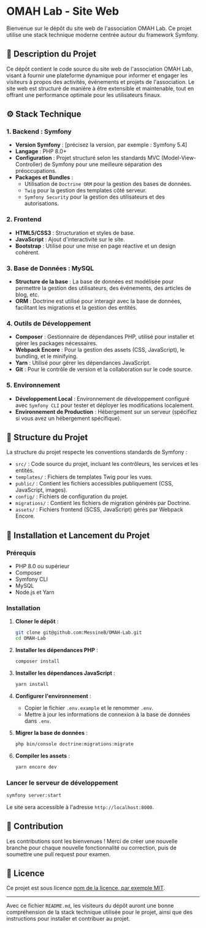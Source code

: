 # OMAH Lab - Site Web

Bienvenue sur le dépôt du site web de l'association OMAH Lab. Ce projet utilise une stack technique moderne centrée autour du framework Symfony.

## 🎯 Description du Projet

Ce dépôt contient le code source du site web de l'association OMAH Lab, visant à fournir une plateforme dynamique pour informer et engager les visiteurs à propos des activités, événements et projets de l'association. Le site web est structuré de manière à être extensible et maintenable, tout en offrant une performance optimale pour les utilisateurs finaux.

## ⚙️ Stack Technique

### 1. **Backend** : Symfony
   - **Version Symfony** : [précisez la version, par exemple : Symfony 5.4]
   - **Langage** : PHP 8.0+
   - **Configuration** : Projet structuré selon les standards MVC (Model-View-Controller) de Symfony pour une meilleure séparation des préoccupations.
   - **Packages et Bundles** :
     - Utilisation de `Doctrine ORM` pour la gestion des bases de données.
     - `Twig` pour la gestion des templates côté serveur.
     - `Symfony Security` pour la gestion des utilisateurs et des autorisations.

### 2. **Frontend**
   - **HTML5/CSS3** : Structuration et styles de base.
   - **JavaScript** : Ajout d'interactivité sur le site.
   - **Bootstrap** : Utilisé pour une mise en page réactive et un design cohérent.

### 3. **Base de Données** : MySQL
   - **Structure de la base** : La base de données est modélisée pour permettre la gestion des utilisateurs, des événements, des articles de blog, etc.
   - **ORM** : Doctrine est utilisé pour interagir avec la base de données, facilitant les migrations et la gestion des entités.

### 4. **Outils de Développement**
   - **Composer** : Gestionnaire de dépendances PHP, utilisé pour installer et gérer les packages nécessaires.
   - **Webpack Encore** : Pour la gestion des assets (CSS, JavaScript), le bundling, et le minifying.
   - **Yarn** : Utilisé pour gérer les dépendances JavaScript.
   - **Git** : Pour le contrôle de version et la collaboration sur le code source.

### 5. **Environnement**
   - **Développement Local** : Environnement de développement configuré avec `Symfony CLI` pour tester et déployer les modifications localement.
   - **Environnement de Production** : Hébergement sur un serveur (spécifiez si vous avez un hébergement spécifique).

## 📂 Structure du Projet

La structure du projet respecte les conventions standards de Symfony :

- `src/` : Code source du projet, incluant les contrôleurs, les services et les entités.
- `templates/` : Fichiers de templates Twig pour les vues.
- `public/` : Contient les fichiers accessibles publiquement (CSS, JavaScript, images).
- `config/` : Fichiers de configuration du projet.
- `migrations/` : Contient les fichiers de migration générés par Doctrine.
- `assets/` : Fichiers frontend (SCSS, JavaScript) gérés par Webpack Encore.

## 🚀 Installation et Lancement du Projet

### Prérequis

- PHP 8.0 ou supérieur
- Composer
- Symfony CLI
- MySQL
- Node.js et Yarn

### Installation

1. **Cloner le dépôt** :
   ```bash
   git clone git@github.com:MessineB/OMAH-Lab.git
   cd OMAH-Lab
   ```

2. **Installer les dépendances PHP** :
   ```bash
   composer install
   ```

3. **Installer les dépendances JavaScript** :
   ```bash
   yarn install
   ```

4. **Configurer l'environnement** :
   - Copier le fichier `.env.example` et le renommer `.env`.
   - Mettre à jour les informations de connexion à la base de données dans `.env`.

5. **Migrer la base de données** :
   ```bash
   php bin/console doctrine:migrations:migrate
   ```

6. **Compiler les assets** :
   ```bash
   yarn encore dev
   ```

### Lancer le serveur de développement

```bash
symfony server:start
```

Le site sera accessible à l'adresse `http://localhost:8000`.

## 📌 Contribution

Les contributions sont les bienvenues ! Merci de créer une nouvelle branche pour chaque nouvelle fonctionnalité ou correction, puis de soumettre une pull request pour examen.

## 📄 Licence

Ce projet est sous licence [nom de la licence, par exemple MIT](./LICENSE).

---

Avec ce fichier `README.md`, les visiteurs du dépôt auront une bonne compréhension de la stack technique utilisée pour le projet, ainsi que des instructions pour installer et contribuer au projet.
